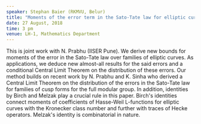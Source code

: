 ```yaml
---
speaker: Stephan Baier (RKMVU, Belur)
title: "Moments of the error term in the Sato-Tate law for elliptic curves"
date: 27 August, 2018
time: 3 pm
venue: LH-1, Mathematics Department
---
```


This is joint work with N. Prabhu (IISER Pune). We derive new bounds for moments of the error in the Sato-Tate law over families of elliptic curves.  As applications, we deduce new almost-all results for the said errors and a conditional Central Limit Theorem on the distribution of these errors. Our method builds on recent work by N. Prabhu and K. Sinha who derived a Central Limit Theorem on the distribution of the errors in the Sato-Tate law for families of cusp forms for the full modular group. In addition, identities by Birch and Melzak play a crucial rule in this paper. Birch's identities connect moments of coefficients of Hasse-Weil L-functions for elliptic curves with the Kronecker class number and further with traces of Hecke operators. Melzak's identity is combinatorial in nature.
